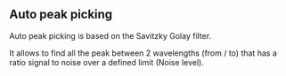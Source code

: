 ## Auto peak picking

Auto peak picking is based on the Savitzky Golay filter.

It allows to find all the peak between 2 wavelengths (from / to) that has a ratio
signal to noise over a defined limit (Noise level).
